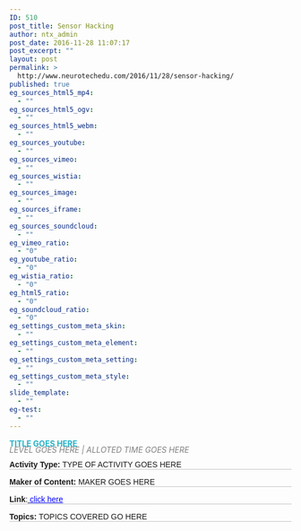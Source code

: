 ```yaml
---
ID: 510
post_title: Sensor Hacking
author: ntx_admin
post_date: 2016-11-28 11:07:17
post_excerpt: ""
layout: post
permalink: >
  http://www.neurotechedu.com/2016/11/28/sensor-hacking/
published: true
eg_sources_html5_mp4:
  - ""
eg_sources_html5_ogv:
  - ""
eg_sources_html5_webm:
  - ""
eg_sources_youtube:
  - ""
eg_sources_vimeo:
  - ""
eg_sources_wistia:
  - ""
eg_sources_image:
  - ""
eg_sources_iframe:
  - ""
eg_sources_soundcloud:
  - ""
eg_vimeo_ratio:
  - "0"
eg_youtube_ratio:
  - "0"
eg_wistia_ratio:
  - "0"
eg_html5_ratio:
  - "0"
eg_soundcloud_ratio:
  - "0"
eg_settings_custom_meta_skin:
  - ""
eg_settings_custom_meta_element:
  - ""
eg_settings_custom_meta_setting:
  - ""
eg_settings_custom_meta_style:
  - ""
slide_template:
  - ""
eg-test:
  - ""
---
```

<h4 style="text-align: left; color:rgb(35, 178, 198);text-transform:uppercase;margin-top: 0;margin-bottom: -0.2em">
TITLE GOES HERE</h4><br>

<h6 style="margin-top: -1.4em;margin-bottom:-0.8em;color:grey;">
LEVEL GOES HERE | ALLOTED TIME GOES HERE</h6><br>

<p style="font-family:'arial'; margin-top:0.3em;border-bottom:1px solid #c4c4c4;">
<strong>Activity Type:</strong> TYPE OF ACTIVITY GOES HERE<br></p>

<p style="font-family:'arial'; margin-top:0.2em;border-bottom:1px solid #c4c4c4;">
<strong>Maker of Content:</strong> MAKER GOES HERE<br></p>

<p style="font-family:'arial'; margin-top:0.2em;border-bottom:1px solid #c4c4c4;">
<strong>Link</strong>:<a href="COMPLETE LINK GOES HERE" target="blank"> <span style="color:blue;text-decoration:underline;">click here</span></a><br></p>

<p style="font-family:'arial'; margin-top:0.2em;border-bottom:1px solid #c4c4c4;">
<strong>Topics:</strong> TOPICS COVERED GO HERE<br></p>